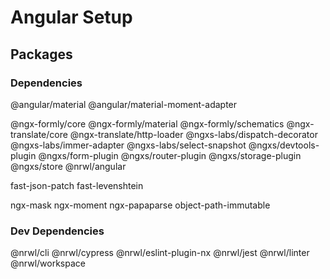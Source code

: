 # Angular Setup

## Packages

### Dependencies

@angular/material
@angular/material-moment-adapter

@ngx-formly/core
@ngx-formly/material
@ngx-formly/schematics
@ngx-translate/core
@ngx-translate/http-loader
@ngxs-labs/dispatch-decorator
@ngxs-labs/immer-adapter
@ngxs-labs/select-snapshot
@ngxs/devtools-plugin
@ngxs/form-plugin
@ngxs/router-plugin
@ngxs/storage-plugin
@ngxs/store
@nrwl/angular

fast-json-patch
fast-levenshtein

ngx-mask
ngx-moment
ngx-papaparse
object-path-immutable

### Dev Dependencies

@nrwl/cli
@nrwl/cypress
@nrwl/eslint-plugin-nx
@nrwl/jest
@nrwl/linter
@nrwl/workspace